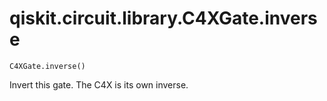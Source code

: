 # qiskit.circuit.library.C4XGate.inverse

`C4XGate.inverse()`

Invert this gate. The C4X is its own inverse.
